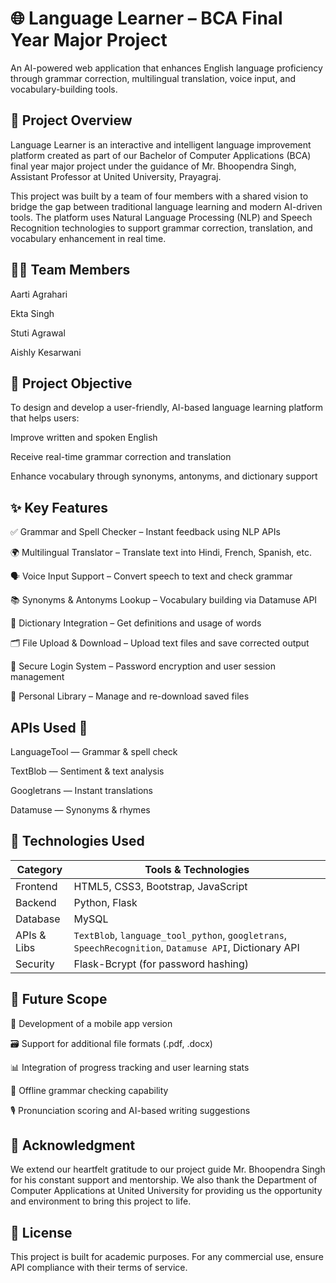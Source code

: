 # 🌐 Language Learner – BCA Final Year Major Project
An AI-powered web application that enhances English language proficiency through grammar correction, multilingual translation, voice input, and vocabulary-building tools.
## 📘 Project Overview
Language Learner is an interactive and intelligent language improvement platform created as part of our Bachelor of Computer Applications (BCA) final year major project under the guidance of Mr. Bhoopendra Singh, Assistant Professor at United University, Prayagraj.

This project was built by a team of four members with a shared vision to bridge the gap between traditional language learning and modern AI-driven tools. The platform uses Natural Language Processing (NLP) and Speech Recognition technologies to support grammar correction, translation, and vocabulary enhancement in real time.
## 👩‍💻 Team Members
Aarti Agrahari 

Ekta Singh

Stuti Agrawal 

Aishly Kesarwani

## 🎯 Project Objective
To design and develop a user-friendly, AI-based language learning platform that helps users:

Improve written and spoken English

Receive real-time grammar correction and translation

Enhance vocabulary through synonyms, antonyms, and dictionary support

## ✨ Key Features
✅ Grammar and Spell Checker – Instant feedback using NLP APIs

🌍 Multilingual Translator – Translate text into Hindi, French, Spanish, etc.

🗣️ Voice Input Support – Convert speech to text and check grammar

📚 Synonyms & Antonyms Lookup – Vocabulary building via Datamuse API

📖 Dictionary Integration – Get definitions and usage of words

🗂️ File Upload & Download – Upload text files and save corrected output

🔐 Secure Login System – Password encryption and user session management

📁 Personal Library – Manage and re-download saved files

## APIs Used 🚀
LanguageTool — Grammar & spell check

TextBlob — Sentiment & text analysis

Googletrans — Instant translations

Datamuse — Synonyms & rhymes

## 🧪 Technologies Used
| Category    | Tools & Technologies                                                                                   |
| ----------- | ------------------------------------------------------------------------------------------------------ |
| Frontend    | HTML5, CSS3, Bootstrap, JavaScript                                                                     |
| Backend     | Python, Flask                                                                                          |
| Database    | MySQL                                                                                                  |
| APIs & Libs | `TextBlob`, `language_tool_python`, `googletrans`, `SpeechRecognition`, `Datamuse API`, Dictionary API |
| Security    | Flask-Bcrypt (for password hashing)                                                                    |

## 🔮 Future Scope
📱 Development of a mobile app version

🗃️ Support for additional file formats (.pdf, .docx)

📊 Integration of progress tracking and user learning stats

📡 Offline grammar checking capability

🎙️ Pronunciation scoring and AI-based writing suggestions

## 📜 Acknowledgment
We extend our heartfelt gratitude to our project guide Mr. Bhoopendra Singh for his constant support and mentorship. We also thank the Department of Computer Applications at United University for providing us the opportunity and environment to bring this project to life.

## 📄 License
This project is built for academic purposes. For any commercial use, ensure API compliance with their terms of service.
